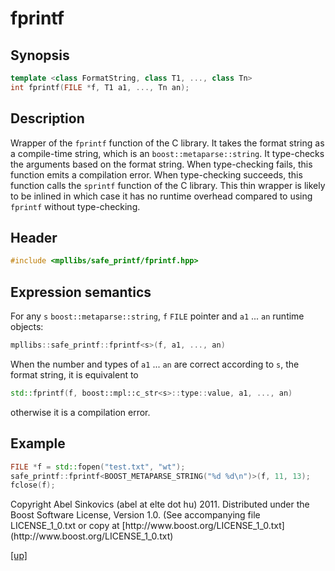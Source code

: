 # fprintf

## Synopsis

```cpp
template <class FormatString, class T1, ..., class Tn>
int fprintf(FILE *f, T1 a1, ..., Tn an);
```


## Description

Wrapper of the `fprintf` function of the C library. It takes the format string
as a compile-time string, which is an `boost::metaparse::string`.
It type-checks the arguments based on the format string. When type-checking
fails, this function emits a compilation error. When type-checking succeeds,
this function calls the `sprintf` function of the C library. This thin wrapper
is likely to be inlined in which case it has no runtime overhead compared to
using `fprintf` without type-checking.

## Header

```cpp
#include <mpllibs/safe_printf/fprintf.hpp>
```

## Expression semantics

For any `s` `boost::metaparse::string`, `f` `FILE` pointer and `a1` ... `an`
runtime objects:

```cpp
mpllibs::safe_printf::fprintf<s>(f, a1, ..., an)
```

When the number and types of `a1` ... `an` are correct according to `s`, the
format string, it is equivalent to

```cpp
std::fprintf(f, boost::mpl::c_str<s>::type::value, a1, ..., an)
```

otherwise it is a compilation error.

## Example

```cpp
FILE *f = std::fopen("test.txt", "wt");
safe_printf::fprintf<BOOST_METAPARSE_STRING("%d %d\n")>(f, 11, 13);
fclose(f);
```

<p class="copyright">
Copyright Abel Sinkovics (abel at elte dot hu) 2011.
Distributed under the Boost Software License, Version 1.0.
(See accompanying file LICENSE_1_0.txt or copy at
[http://www.boost.org/LICENSE_1_0.txt](http://www.boost.org/LICENSE_1_0.txt)
</p>

[[up]](index.html)




